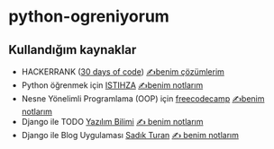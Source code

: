 # python-ogreniyorum

## Kullandığım kaynaklar 

* HACKERRANK ([30 days of code](https://www.hackerrank.com/domains/tutorials/30-days-of-code)) [✍️benim çözümlerim](https://github.com/gokhangokcen1/python-ogreniyorum/tree/main/exercises/hackerrank/30-days-of-code)
* Python öğrenmek için [ISTIHZA](https://python-istihza.yazbel.com/index.html) [✍️benim notlarım](https://github.com/gokhangokcen1/python-ogreniyorum/tree/main/istihza)
* Nesne Yönelimli Programlama (OOP) için [freecodecamp](https://www.youtube.com/watch?v=Ej_02ICOIgs) [✍️benim notlarım](https://github.com/gokhangokcen1/python-ogreniyorum/tree/main/freecodecmap-oop)
* Django ile TODO [Yazılım Bilimi](https://youtu.be/QAVoXJtQ9QM?si=9iRix2XhRc3RFyGo)  [✍️ benim notlarım](https://github.com/gokhangokcen1/python-ogreniyorum/tree/main/djangotodoapp)
* Django ile Blog Uygulaması [Sadık Turan](https://www.youtube.com/playlist?list=PLXuv2PShkuHzrqh-_ZYuDcHZcoZfeAnad) [✍️ benim notlarım](https://github.com/gokhangokcen1/python-ogreniyorum/tree/main/MY-SITE)

